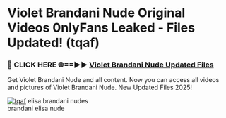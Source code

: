 # Violet Brandani Nude Original Videos 0nlyFans Leaked - Files Updated! (tqaf)

<h3>🔴 CLICK HERE 🌐==►► <a href="https://tinyurl.com/4mcuefdz" rel="nofollow">Violet Brandani Nude Updated Files</a></h3>

Get Violet Brandani Nude and all content. Now you can access all videos and pictures of Violet Brandani Nude. New Updated Files 2025!

[![tqaf](https://i.imgur.com/StAQSOY.gif)](https://tinyurl.com/4mcuefdz)
elisa brandani nudes<br>
brandani elisa nude